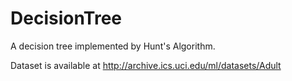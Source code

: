 # DecisionTree
A decision tree implemented by Hunt's Algorithm.

Dataset is available at http://archive.ics.uci.edu/ml/datasets/Adult
